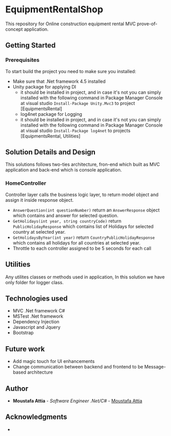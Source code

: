 # EquipmentRentalShop

This repository for Online construction equipment rental MVC prove-of-concept application.

## Getting Started

### Prerequisites

To start build the project you  need to make sure you installed:
* Make sure that .Net framework 4.5 installed
* Unity package for applying DI
  - it should be installed in project, and in case it's not you can simply installed with the following command in Package Manager Console at visual studio ```Install-Package Unity.Mvc3``` to project [EquipmentsRental]
  * log4net package for Logging
  - it should be installed in project, and in case it's not you can simply installed with the following command in Package Manager Console at visual studio ```Install-Package log4net``` to projects [EquipmentsRental, Utilities]

## Solution Details and Design
This solutions follows two-ties architecture, fron-end which built as MVC application and back-end which is console application.

### HomeController
Controller layer calls the business logic layer, to return model object and assign it inside response object.
* ```AnswerQuestion(int questionNumber)``` return an ```AnswerResponse``` object which contains and answer for selected question.
* ```GetHolidays(int year, string countryCode)``` return ```PublicHolidayResponse``` which contains list of Holidays for selected country at selected year.
* ```GetHolidaysByYear(int year)``` return ```CountryPublicHolidayResponse``` which contains all holidays for all countries at selected year.
* Throttle to each controller assigned to be 5 seconds for each call

## Utilities
Any utilites classes or methods used in application, In this solution we have only folder for logger class. 


## Technologies used
* MVC .Net framework C#
* MSTest .Net framework
* Dependency Injection
* Javascript and Jquery
* Bootstrap

## Future work
* Add magic touch for UI enhancements
* Change communication between backend and frontend to be Message-based architecture

## Author

* **Moustafa Attia** - *Software Engineer .Net/C#* - [Moustafa Attia](https://github.com/MoustafaAttia)

## Acknowledgments

*
